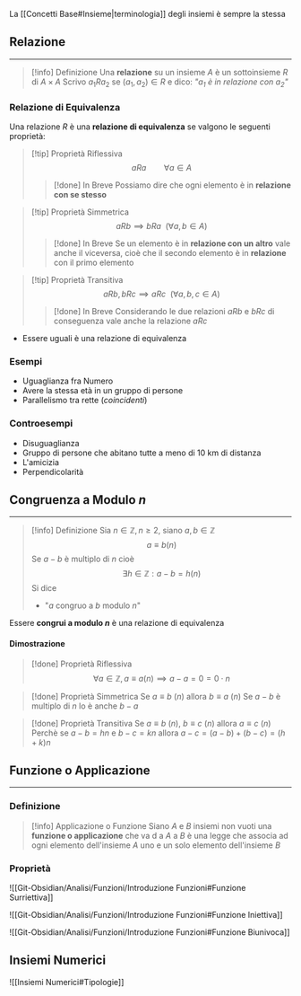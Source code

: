 La [[Concetti Base#Insieme|terminologia]] degli insiemi è sempre la stessa

## Relazione
---
>[!info] Definizione
> Una **relazione** su un insieme $A$ è un sottoinsieme $R$ di $A\times A$
> Scrivo $a_{1}Ra_{2}$ se $(a_{1},a_{2}) \in R$ e dico: *"$a_{1}$ è in relazione con $a_{2}$"*

### Relazione di Equivalenza
Una relazione $R$ è una **relazione di equivalenza** se valgono le seguenti proprietà:
>[!tip] Proprietà Riflessiva
>$$aRa \qquad \forall a \in A$$
>
>>[!done] In Breve
>> Possiamo dire che ogni elemento è in **relazione con se stesso**

>[!tip] Proprietà Simmetrica
>$$aRb \implies bRa \ \ (\forall a,b \in A)$$
>
>>[!done] In Breve
>> Se un elemento è in **relazione con un altro** vale anche il viceversa, cioè che il secondo elemento è in **relazione** con il primo elemento

>[!tip] Proprietà Transitiva
>$$aRb, bRc \implies aRc \ \ (\forall a,b,c \in A)$$
>
>>[!done] In Breve
>>Considerando le due relazioni $aRb$ e $bRc$ di conseguenza vale anche la relazione $aRc$

- Essere uguali è una relazione di equivalenza

### Esempi
- Uguaglianza fra Numero
- Avere la stessa età in un gruppo di persone
- Parallelismo tra rette (*coincidenti*)
### Controesempi
- Disuguaglianza
- Gruppo di persone che abitano tutte a meno di 10 km di distanza
- L'amicizia
- Perpendicolarità

## Congruenza a Modulo $n$
---
>[!info] Definizione
>Sia $n\in\mathbb{Z}, n\geq2$, siano $a,b\in\mathbb{Z}$
>$$a \equiv b (n)$$
>Se $a-b$ è multiplo di $n$ cioè
>$$\exists h\in\mathbb{Z}:a-b=h(n)$$
>Si dice
>- "$a$ congruo a $b$ modulo $n$"

 Essere **congrui a modulo $n$** è una relazione di equivalenza 
 #### Dimostrazione
 >[!done] Proprietà Riflessiva
 $$\forall a \in\mathbb{Z}, a\equiv a (n) \implies a-a = 0 = 0\cdot n$$

>[!done] Proprietà Simmetrica
>Se $a\equiv b\ (n)$ allora $b\equiv a \ (n)$
>Se $a-b$ è multiplo di $n$ lo è anche $b-a$

>[!done] Proprietà Transitiva
>Se $a \equiv b \ (n)$, $b\equiv c\ (n)$ allora $a \equiv c \ (n)$
>Perchè se $a-b =hn$ e $b-c=kn$
>allora $a-c = (a-b)+(b-c) = (h+k)n$
>

## Funzione o Applicazione
---
### Definizione
>[!info] Applicazione o Funzione
>Siano $A$ e $B$ insiemi non vuoti una **funzione o applicazione** che va d a $A$ a $B$ è una legge che associa ad ogni elemento dell'insieme $A$ uno e un solo elemento dell'insieme $B$
### Proprietà

![[Git-Obsidian/Analisi/Funzioni/Introduzione Funzioni#Funzione Surriettiva]]

![[Git-Obsidian/Analisi/Funzioni/Introduzione Funzioni#Funzione Iniettiva]]

![[Git-Obsidian/Analisi/Funzioni/Introduzione Funzioni#Funzione Biunivoca]]

## Insiemi Numerici
![[Insiemi Numerici#Tipologie]]